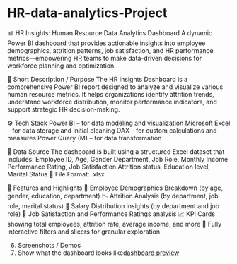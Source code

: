 # HR-data-analytics-Project
📊 HR Insights: Human Resource Data Analytics Dashboard
A dynamic Power BI dashboard that provides actionable insights into employee demographics, attrition patterns, job satisfaction, and HR performance metrics—empowering HR teams to make data-driven decisions for workforce planning and optimization.

🧭 Short Description / Purpose
The HR Insights Dashboard is a comprehensive Power BI report designed to analyze and visualize various human resource metrics. It helps organizations identify attrition trends, understand workforce distribution, monitor performance indicators, and support strategic HR decision-making.

⚙️ Tech Stack
Power BI – for data modeling and visualization
Microsoft Excel – for data storage and initial cleaning
DAX – for custom calculations and measures
Power Query (M) – for data transformation

📁 Data Source
The dashboard is built using a structured Excel dataset that includes:
Employee ID, Age, Gender
Department, Job Role, Monthly Income
Performance Rating, Job Satisfaction
Attrition status, Education level, Marital Status
📎 File Format: .xlsx

🌟 Features and Highlights
🚻 Employee Demographics Breakdown (by age, gender, education, department)
📉 Attrition Analysis (by department, job role, marital status)
💸 Salary Distribution insights (by department and job role)
🧠 Job Satisfaction and Performance Ratings analysis
📈 KPI Cards showing total employees, attrition rate, average income, and more
🧩 Fully interactive filters and slicers for granular exploration

6. Screenshots / Demos
7. Show what the dashboard looks like[dashboard preview]()
